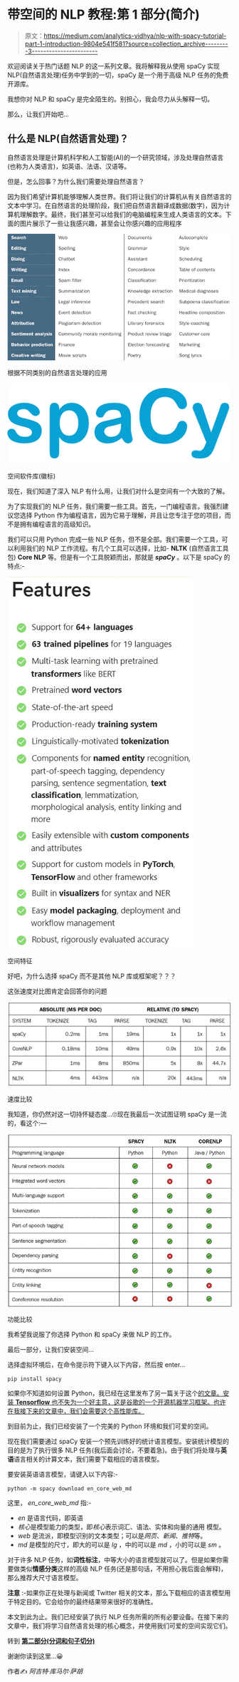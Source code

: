 # 带空间的 NLP 教程:第 1 部分(简介)

> 原文：<https://medium.com/analytics-vidhya/nlp-with-spacy-tutorial-part-1-introduction-9804e541f581?source=collection_archive---------3----------------------->

欢迎阅读关于热门话题 NLP 的这一系列文章。我将解释我从使用 spaCy 实现 NLP(自然语言处理)任务中学到的一切，spaCy 是一个用于高级 NLP 任务的免费开源库。

我想你对 NLP 和 spaCy 是完全陌生的。别担心，我会尽力从头解释一切。

那么，让我们开始吧…

## 什么是 NLP(自然语言处理)？

自然语言处理是计算机科学和人工智能(AI)的一个研究领域，涉及处理自然语言(也称为人类语言)，如英语、法语、汉语等。

但是，怎么回事？为什么我们需要处理自然语言？

因为我们希望计算机能够理解人类世界。我们将让我们的计算机从有关自然语言的文本中学习。在自然语言的处理阶段，我们把自然语言翻译成数据(数字)，因为计算机理解数字。最终，我们甚至可以给我们的电脑编程来生成人类语言的文本。下面的图片展示了一些让我感兴趣，甚至会让你感兴趣的应用程序

![](img/d7c0f434cdcd5a3579d4d7de4fd14af4.png)

根据不同类别的自然语言处理的应用

![](img/1193e3a30234021e2b1c4b23e4b96ce7.png)

空间软件库(徽标)

现在，我们知道了深入 NLP 有什么用，让我们对什么是空间有一个大致的了解。

为了实现我们的 NLP 任务，我们需要一些工具。首先，一门编程语言。我强烈建议您选择 Python 作为编程语言，因为它易于理解，并且让您专注于您的项目，而不是拥有编程语言的高级知识。

我们可以只用 Python 完成一些 NLP 任务，但不是全部。我们需要一个工具，可以利用我们的 NLP 工作流程。有几个工具可以选择，比如- **NLTK** (自然语言工具包) **Core NLP** 等。但是有一个工具脱颖而出，那就是 ***spaCy*** 。以下是 spaCy 的特点:-

![](img/bed6f480cae107b7fe9abe01ecaa61dc.png)

空间特征

好吧，为什么选择 spaCy 而不是其他 NLP 库或框架呢？？？

这张速度对比图肯定会回答你的问题

![](img/2a5c59a6b8c6512b282808f41fcfa345.png)

速度比较

我知道，你仍然对这一切持怀疑态度…🙄现在我最后一次试图证明 spaCy 是一流的，看这个:—

![](img/a0cc2e9c1ffdbbcb538dba2be1339aba.png)

功能比较

我希望我说服了你选择 Python 和 spaCy 来做 NLP 的工作。

最后一部分，让我们安装空间…

选择虚拟环境后，在命令提示符下键入以下内容，然后按 enter…

```
pip install spacy
```

如果你不知道如何设置 Python，我已经在这里发布了另一篇关于这个[的文章。安装 **Tensorflow** 也不失为一个好主意，这是谷歌的一个开源机器学习框架。也许在我接下来的文章中，我们会需要这个高性能库。](/analytics-vidhya/the-perfect-jupyterlab-environment-with-tensorflow-gpu-installation-afe32fcba0ba)

到目前为止，我们已经安装了一个完美的 Python 环境和我们可爱的空间。

现在我们需要通过 spaCy 安装一个预先训练好的统计语言模型。安装统计模型的目的是为了执行很多 NLP 任务(我后面会讨论，不要着急)。由于我们将处理与**英语**语言相关的计算文本，我们需要下载相应的语言模型。

要安装英语语言模型，请键入以下内容:-

```
python -m spacy download en_core_web_md
```

这里， *en_core_web_md* 指:-

*   *en* 是语言代码，即英语
*   *核心*是模型能力的类型，即*核心*表示词汇、语法、实体和向量的通用
    模型。
*   *web* 是流派，即模型识别的文本类型；可以是*网页*、*新闻*、*推特*等。
*   *md* 是模型的尺寸，即大的可以是 *lg* ，中的可以是 *md* ，小的可以是 *sm* 。

对于许多 NLP 任务，如**词性标注**，中等大小的语言模型就可以了。但是如果你需要做类似**情感分类**这样的高级 NLP 任务(还是那句话，不用担心我后面会解释)，那么推荐大尺寸语言模型。

**注意** :-如果你正在处理与新闻或 Twitter 相关的文本，那么下载相应的语言模型用于特定目的。它会给你的最终结果带来很好的准确性。

本文到此为止。我们已经安装了执行 NLP 任务所需的所有必要设备。在接下来的文章中，我们将学习自然语言处理的核心概念，并使用我们可爱的空间实现它们。

转到 [**第二部分(分词和句子切分)**](https://ajitsahoo29.medium.com/nlp-with-spacy-tutorial-part-2-tokenization-and-sentence-segmentation-352df790a214)

谢谢你读到这里…😀

作者✍ *阿吉特·库马尔·萨胡*